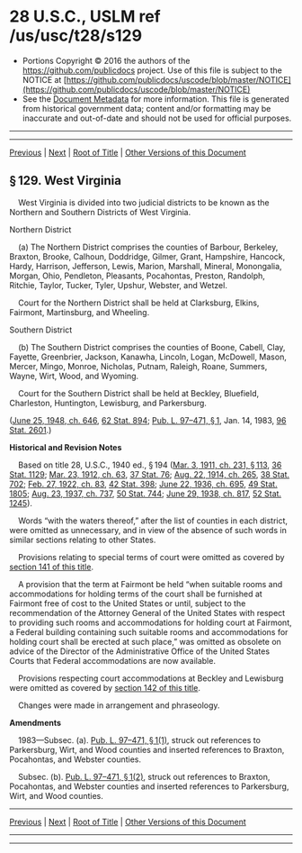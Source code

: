 ---
---

# 28 U.S.C., USLM ref /us/usc/t28/s129

* Portions Copyright © 2016 the authors of the https://github.com/publicdocs project.
  Use of this file is subject to the NOTICE at [https://github.com/publicdocs/uscode/blob/master/NOTICE](https://github.com/publicdocs/uscode/blob/master/NOTICE)
* See the [Document Metadata](././../../../../..//README.md) for more information.
  This file is generated from historical government data; content and/or formatting may be inaccurate and out-of-date and should not be used for official purposes.

----------
----------

[Previous](./../../../../..//us/usc/t28/ptI/ch5/m__us_usc_t28_s128.md) | [Next](./../../../../..//us/usc/t28/ptI/ch5/m__us_usc_t28_s130.md) | [Root of Title](./../../../../../) | [Other Versions of this Document](https://publicdocs.github.io/go/links?ns=uslm&ref=%2Fus%2Fusc%2Ft28%2Fs129)

## § 129. West Virginia

    West Virginia is divided into two judicial districts to be known as the Northern and Southern Districts of West Virginia.

Northern District

    (a) The Northern District comprises the counties of Barbour, Berkeley, Braxton, Brooke, Calhoun, Doddridge, Gilmer, Grant, Hampshire, Hancock, Hardy, Harrison, Jefferson, Lewis, Marion, Marshall, Mineral, Monongalia, Morgan, Ohio, Pendleton, Pleasants, Pocahontas, Preston, Randolph, Ritchie, Taylor, Tucker, Tyler, Upshur, Webster, and Wetzel.

    Court for the Northern District shall be held at Clarksburg, Elkins, Fairmont, Martinsburg, and Wheeling.

Southern District

    (b) The Southern District comprises the counties of Boone, Cabell, Clay, Fayette, Greenbrier, Jackson, Kanawha, Lincoln, Logan, McDowell, Mason, Mercer, Mingo, Monroe, Nicholas, Putnam, Raleigh, Roane, Summers, Wayne, Wirt, Wood, and Wyoming.

    Court for the Southern District shall be held at Beckley, Bluefield, Charleston, Huntington, Lewisburg, and Parkersburg.

([June 25, 1948, ch. 646][/us/act/1948-06-25/ch646], [62 Stat. 894][/us/stat/62/894]; [Pub. L. 97–471, § 1][/us/pl/97/471/s1], Jan. 14, 1983, [96 Stat. 2601][/us/stat/96/2601].)

 __Historical and Revision Notes__ 

    Based on title 28, U.S.C., 1940 ed., § 194 ([Mar. 3, 1911, ch. 231, § 113][/us/act/1911-03-03/ch231/s113], [36 Stat. 1129][/us/stat/36/1129]; [Mar. 23, 1912, ch. 63][/us/act/1912-03-23/ch63], [37 Stat. 76][/us/stat/37/76]; [Aug. 22, 1914, ch. 265][/us/act/1914-08-22/ch265], [38 Stat. 702][/us/stat/38/702]; [Feb. 27, 1922, ch. 83][/us/act/1922-02-27/ch83], [42 Stat. 398][/us/stat/42/398]; [June 22, 1936, ch. 695][/us/act/1936-06-22/ch695], [49 Stat. 1805][/us/stat/49/1805]; [Aug. 23, 1937, ch. 737][/us/act/1937-08-23/ch737], [50 Stat. 744][/us/stat/50/744]; [June 29, 1938, ch. 817][/us/act/1938-06-29/ch817], [52 Stat. 1245][/us/stat/52/1245]).

    Words “with the waters thereof,” after the list of counties in each district, were omitted as unnecessary, and in view of the absence of such words in similar sections relating to other States.

    Provisions relating to special terms of court were omitted as covered by [section 141 of this title][/us/usc/t28/s141].

    A provision that the term at Fairmont be held “when suitable rooms and accommodations for holding terms of the court shall be furnished at Fairmont free of cost to the United States or until, subject to the recommendation of the Attorney General of the United States with respect to providing such rooms and accommodations for holding court at Fairmont, a Federal building containing such suitable rooms and accommodations for holding court shall be erected at such place,” was omitted as obsolete on advice of the Director of the Administrative Office of the United States Courts that Federal accommodations are now available.

    Provisions respecting court accommodations at Beckley and Lewisburg were omitted as covered by [section 142 of this title][/us/usc/t28/s142].

    Changes were made in arrangement and phrase­ology.

 __Amendments__ 

    1983—Subsec. (a). [Pub. L. 97–471, § 1(1)][/us/pl/97/471/s1/1], struck out references to Parkersburg, Wirt, and Wood counties and inserted references to Braxton, Pocahontas, and Webster counties.

    Subsec. (b). [Pub. L. 97–471, § 1(2)][/us/pl/97/471/s1/2], struck out references to Braxton, Pocahontas, and Webster counties and inserted references to Parkersburg, Wirt, and Wood counties.

----------

[Previous](./../../../../..//us/usc/t28/ptI/ch5/m__us_usc_t28_s128.md) | [Next](./../../../../..//us/usc/t28/ptI/ch5/m__us_usc_t28_s130.md) | [Root of Title](./../../../../../) | [Other Versions of this Document](https://publicdocs.github.io/go/links?ns=uslm&ref=%2Fus%2Fusc%2Ft28%2Fs129)

----------
----------

[/us/act/1948-06-25/ch646]: https://publicdocs.github.io/go/links?ns=uslm&ref=%2Fus%2Fact%2F1948-06-25%2Fch646
[/us/stat/62/894]: https://publicdocs.github.io/go/links?ns=uslm&ref=%2Fus%2Fstat%2F62%2F894
[/us/pl/97/471/s1]: https://publicdocs.github.io/go/links?ns=uslm&ref=%2Fus%2Fpl%2F97%2F471%2Fs1
[/us/stat/96/2601]: https://publicdocs.github.io/go/links?ns=uslm&ref=%2Fus%2Fstat%2F96%2F2601
[/us/act/1911-03-03/ch231/s113]: https://publicdocs.github.io/go/links?ns=uslm&ref=%2Fus%2Fact%2F1911-03-03%2Fch231%2Fs113
[/us/stat/36/1129]: https://publicdocs.github.io/go/links?ns=uslm&ref=%2Fus%2Fstat%2F36%2F1129
[/us/act/1912-03-23/ch63]: https://publicdocs.github.io/go/links?ns=uslm&ref=%2Fus%2Fact%2F1912-03-23%2Fch63
[/us/stat/37/76]: https://publicdocs.github.io/go/links?ns=uslm&ref=%2Fus%2Fstat%2F37%2F76
[/us/act/1914-08-22/ch265]: https://publicdocs.github.io/go/links?ns=uslm&ref=%2Fus%2Fact%2F1914-08-22%2Fch265
[/us/stat/38/702]: https://publicdocs.github.io/go/links?ns=uslm&ref=%2Fus%2Fstat%2F38%2F702
[/us/act/1922-02-27/ch83]: https://publicdocs.github.io/go/links?ns=uslm&ref=%2Fus%2Fact%2F1922-02-27%2Fch83
[/us/stat/42/398]: https://publicdocs.github.io/go/links?ns=uslm&ref=%2Fus%2Fstat%2F42%2F398
[/us/act/1936-06-22/ch695]: https://publicdocs.github.io/go/links?ns=uslm&ref=%2Fus%2Fact%2F1936-06-22%2Fch695
[/us/stat/49/1805]: https://publicdocs.github.io/go/links?ns=uslm&ref=%2Fus%2Fstat%2F49%2F1805
[/us/act/1937-08-23/ch737]: https://publicdocs.github.io/go/links?ns=uslm&ref=%2Fus%2Fact%2F1937-08-23%2Fch737
[/us/stat/50/744]: https://publicdocs.github.io/go/links?ns=uslm&ref=%2Fus%2Fstat%2F50%2F744
[/us/act/1938-06-29/ch817]: https://publicdocs.github.io/go/links?ns=uslm&ref=%2Fus%2Fact%2F1938-06-29%2Fch817
[/us/stat/52/1245]: https://publicdocs.github.io/go/links?ns=uslm&ref=%2Fus%2Fstat%2F52%2F1245
[/us/usc/t28/s141]: https://publicdocs.github.io/go/links?ns=uslm&ref=%2Fus%2Fusc%2Ft28%2Fs141
[/us/usc/t28/s142]: https://publicdocs.github.io/go/links?ns=uslm&ref=%2Fus%2Fusc%2Ft28%2Fs142
[/us/pl/97/471/s1/1]: https://publicdocs.github.io/go/links?ns=uslm&ref=%2Fus%2Fpl%2F97%2F471%2Fs1%2F1
[/us/pl/97/471/s1/2]: https://publicdocs.github.io/go/links?ns=uslm&ref=%2Fus%2Fpl%2F97%2F471%2Fs1%2F2


